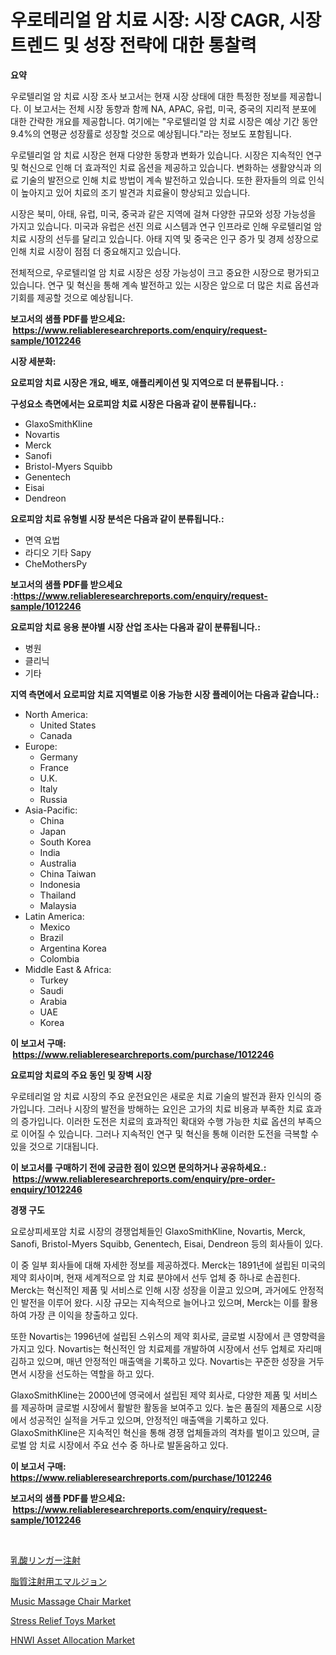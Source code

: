 <p><h1>우로테리얼 암 치료 시장: 시장 CAGR, 시장 트렌드 및 성장 전략에 대한 통찰력</h1></p><p><strong>요약</strong></p>
<p><p>우로텔리얼 암 치료 시장 조사 보고서는 현재 시장 상태에 대한 특정한 정보를 제공합니다. 이 보고서는 전체 시장 동향과 함께 NA, APAC, 유럽, 미국, 중국의 지리적 분포에 대한 간략한 개요를 제공합니다. 여기에는 "우로텔리얼 암 치료 시장은 예상 기간 동안 9.4%의 연평균 성장률로 성장할 것으로 예상됩니다."라는 정보도 포함됩니다.</p><p>우로텔리얼 암 치료 시장은 현재 다양한 동향과 변화가 있습니다. 시장은 지속적인 연구 및 혁신으로 인해 더 효과적인 치료 옵션을 제공하고 있습니다. 변화하는 생활양식과 의료 기술의 발전으로 인해 치료 방법이 계속 발전하고 있습니다. 또한 환자들의 의료 인식이 높아지고 있어 치료의 조기 발견과 치료율이 향상되고 있습니다.</p><p>시장은 북미, 아태, 유럽, 미국, 중국과 같은 지역에 걸쳐 다양한 규모와 성장 가능성을 가지고 있습니다. 미국과 유럽은 선진 의료 시스템과 연구 인프라로 인해 우로텔리얼 암 치료 시장의 선두를 달리고 있습니다. 아태 지역 및 중국은 인구 증가 및 경제 성장으로 인해 치료 시장이 점점 더 중요해지고 있습니다.</p><p>전체적으로, 우로텔리얼 암 치료 시장은 성장 가능성이 크고 중요한 시장으로 평가되고 있습니다. 연구 및 혁신을 통해 계속 발전하고 있는 시장은 앞으로 더 많은 치료 옵션과 기회를 제공할 것으로 예상됩니다.</p></p>
<p><strong>보고서의 샘플 PDF를 받으세요: &nbsp;<a href="https://www.reliableresearchreports.com/enquiry/request-sample/1012246">https://www.reliableresearchreports.com/enquiry/request-sample/1012246</a></strong></p>
<p><strong>시장 세분화:</strong></p>
<p><strong> 요로피암 치료 시장은 개요, 배포, 애플리케이션 및 지역으로 더 분류됩니다. :</strong></p>
<p><strong>구성요소 측면에서는 요로피암 치료 시장은 다음과 같이 분류됩니다.:</strong></p>
<p><ul><li>GlaxoSmithKline</li><li>Novartis</li><li>Merck</li><li>Sanofi</li><li>Bristol-Myers Squibb</li><li>Genentech</li><li>Eisai</li><li>Dendreon</li></ul></p>
<p><strong> 요로피암 치료 유형별 시장 분석은 다음과 같이 분류됩니다.:</strong></p>
<p><ul><li>면역 요법</li><li>라디오 기타 Sapy</li><li>CheMothersPy</li></ul></p>
<p><strong>보고서의 샘플 PDF를 받으세요 :<a href="https://www.reliableresearchreports.com/enquiry/request-sample/1012246">https://www.reliableresearchreports.com/enquiry/request-sample/1012246</a></strong></p>
<p><strong> 요로피암 치료 응용 분야별 시장 산업 조사는 다음과 같이 분류됩니다.:</strong></p>
<p><ul><li>병원</li><li>클리닉</li><li>기타</li></ul></p>
<p><strong>지역 측면에서 요로피암 치료 지역별로 이용 가능한 시장 플레이어는 다음과 같습니다.:</strong></p>
<p><ul>
    <li>
        North America:
        <ul>
            <li>United States</li>
            <li>Canada</li>
        </ul>
    </li>
    <li>
        Europe:
        <ul>
            <li>Germany</li>
            <li>France</li>
            <li>U.K.</li>
            <li>Italy</li>
            <li>Russia</li>
        </ul>
    </li>
    <li>
        Asia-Pacific:
        <ul>
            <li>China</li>
            <li>Japan</li>
            <li>South Korea</li>
            <li>India</li>
            <li>Australia</li>
            <li>China Taiwan</li>
            <li>Indonesia</li>
            <li>Thailand</li>
            <li>Malaysia</li>
        </ul>
    </li>
    <li>
        Latin America:
        <ul>
            <li>Mexico</li>
            <li>Brazil</li>
            <li>Argentina Korea</li>
            <li>Colombia</li>
        </ul>
    </li>
    <li>
        Middle East & Africa:
        <ul>
            <li>Turkey</li>
            <li>Saudi</li>
            <li>Arabia</li>
            <li>UAE</li>
            <li>Korea</li>
        </ul>
    </li>
    </ul></p>
<p><strong>이 보고서 구매: &nbsp;<a href="https://www.reliableresearchreports.com/purchase/1012246">https://www.reliableresearchreports.com/purchase/1012246</a></strong></p>
<p><strong>요로피암 치료의 주요 동인 및 장벽 시장</strong></p>
<p><p>우로테리얼 암 치료 시장의 주요 운전요인은 새로운 치료 기술의 발전과 환자 인식의 증가입니다. 그러나 시장의 발전을 방해하는 요인은 고가의 치료 비용과 부족한 치료 효과의 증가입니다. 이러한 도전은 치료의 효과적인 확대와 수행 가능한 치료 옵션의 부족으로 이어질 수 있습니다. 그러나 지속적인 연구 및 혁신을 통해 이러한 도전을 극복할 수 있을 것으로 기대됩니다.</p></p>
<p><strong>이 보고서를 구매하기 전에 궁금한 점이 있으면 문의하거나 공유하세요.: &nbsp;<a href="https://www.reliableresearchreports.com/enquiry/pre-order-enquiry/1012246">https://www.reliableresearchreports.com/enquiry/pre-order-enquiry/1012246</a></strong></p>
<p><strong>경쟁 구도</strong></p>
<p><p>요로상피세포암 치료 시장의 경쟁업체들인 GlaxoSmithKline, Novartis, Merck, Sanofi, Bristol-Myers Squibb, Genentech, Eisai, Dendreon 등의 회사들이 있다. </p><p>이 중 일부 회사들에 대해 자세한 정보를 제공하겠다. Merck는 1891년에 설립된 미국의 제약 회사이며, 현재 세계적으로 암 치료 분야에서 선두 업체 중 하나로 손꼽힌다. Merck는 혁신적인 제품 및 서비스로 인해 시장 성장을 이끌고 있으며, 과거에도 안정적인 발전을 이루어 왔다. 시장 규모는 지속적으로 늘어나고 있으며, Merck는 이를 활용하여 가장 큰 이익을 창출하고 있다.</p><p>또한 Novartis는 1996년에 설립된 스위스의 제약 회사로, 글로벌 시장에서 큰 영향력을 가지고 있다. Novartis는 혁신적인 암 치료제를 개발하여 시장에서 선두 업체로 자리매김하고 있으며, 매년 안정적인 매출액을 기록하고 있다. Novartis는 꾸준한 성장을 거두면서 시장을 선도하는 역할을 하고 있다.</p><p>GlaxoSmithKline는 2000년에 영국에서 설립된 제약 회사로, 다양한 제품 및 서비스를 제공하며 글로벌 시장에서 활발한 활동을 보여주고 있다. 높은 품질의 제품으로 시장에서 성공적인 실적을 거두고 있으며, 안정적인 매출액을 기록하고 있다. GlaxoSmithKline은 지속적인 혁신을 통해 경쟁 업체들과의 격차를 벌이고 있으며, 글로벌 암 치료 시장에서 주요 선수 중 하나로 발돋움하고 있다.</p></p>
<p><strong>이 보고서 구매: &nbsp; <a href="https://www.reliableresearchreports.com/purchase/1012246">https://www.reliableresearchreports.com/purchase/1012246</a></strong></p>
<p><strong>보고서의 샘플 PDF를 받으세요: &nbsp;<a href="https://www.reliableresearchreports.com/enquiry/request-sample/1012246">https://www.reliableresearchreports.com/enquiry/request-sample/1012246</a></strong><strong></strong></p>
<p>&nbsp;</p>
<p><p><a href="https://github.com/CloydAbbott2023/Market-Research-Report-List-1/blob/main/20909996847.md">乳酸リンガー注射</a></p><p><a href="https://github.com/AaronVargas43/Market-Research-Report-List-1/blob/main/73978846846.md">脂質注射用エマルジョン</a></p><p><a href="https://github.com/julyju69/Market-Research-Report-List-2/blob/main/music-massage-chair-market.md">Music Massage Chair Market</a></p><p><a href="https://github.com/gdfhhhj/Market-Research-Report-List-3/blob/main/stress-relief-toys-market.md">Stress Relief Toys Market</a></p><p><a href="https://issuu.com/reportprime-2/docs/hnwi-asset-allocation-market-size-2030.pptx">HNWI Asset Allocation Market</a></p></p>